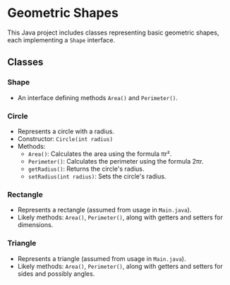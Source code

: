 # Geometric Shapes

This Java project includes classes representing basic geometric shapes, each implementing a `Shape` interface.

## Classes

### Shape

- An interface defining methods `Area()` and `Perimeter()`.

### Circle

- Represents a circle with a radius.
- Constructor: `Circle(int radius)`
- Methods:
  - `Area()`: Calculates the area using the formula πr².
  - `Perimeter()`: Calculates the perimeter using the formula 2πr.
  - `getRadius()`: Returns the circle's radius.
  - `setRadius(int radius)`: Sets the circle's radius.

### Rectangle

- Represents a rectangle (assumed from usage in `Main.java`).
- Likely methods: `Area()`, `Perimeter()`, along with getters and setters for dimensions.

### Triangle

- Represents a triangle (assumed from usage in `Main.java`).
- Likely methods: `Area()`, `Perimeter()`, along with getters and setters for sides and possibly angles.
